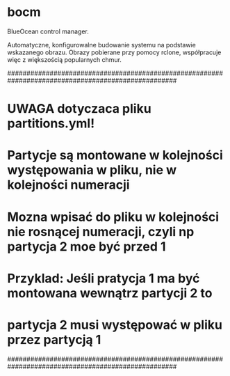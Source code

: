# bocm
BlueOcean control manager.

Automatyczne, konfigurowalne budowanie systemu na podstawie wskazanego obrazu.
Obrazy pobierane przy pomocy rclone, współpracuje więc z większością popularnych chmur.

####################################################################################################
# UWAGA dotyczaca pliku partitions.yml!
#
# Partycje są montowane w kolejności występowania w pliku, nie w kolejności numeracji
# Mozna wpisać do pliku w kolejności nie rosnącej numeracji, czyli np partycja 2 moe być przed 1
#
# Przyklad: Jeśli pratycja 1 ma być montowana wewnątrz partycji 2 to 
#          partycja 2 musi występować w pliku przez partycją 1
####################################################################################################